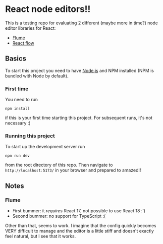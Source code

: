 # React node editors!!

This is a testing repo for evaluating 2 different (maybe more in time?) node editor libraries for React:
- [Flume](https://flume.dev/)
- [React flow](https://reactflow.dev/)

## Basics
To start this project you need to have [Node.js](https://nodejs.org/en/) and NPM installed (NPM is bundled with Node by default).

### First time
You need to run
```
npm install
```
if this is your first time starting this project. For subsequent runs, it's not necessary :)

### Running this project
To start up the development server run 
```
npm run dev
```
from the root directory of this repo. Then navigate to `http://localhost:5173/` in your browser
and prepared to amazed!!

## Notes
### Flume
- First bummer: it *requires* React 17, not possible to use React 18 :'(
- Second bummer: no support for TypeScript :(

Other than that, seems to work. I imagine that the config quickly becomes VERY difficult to manage and 
the editor is a little stiff and doesn't exactly feel natural, but I see that it works.

